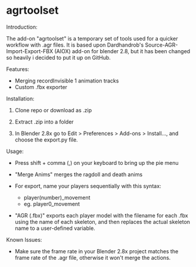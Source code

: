 # agrtoolset

Introduction:

The add-on "agrtoolset" is a temporary set of tools used for a quicker workflow with .agr files. It is based upon Dardhandrob's Source-AGR-Import-Export-FBX (AIOX) add-on for blender 2.8, but it has been changed so heavily i decided to put it up on GitHub.

Features:

- Merging recordInvisible 1 animation tracks
- Custom .fbx exporter

Installation:

1. Clone repo or download as .zip

2. Extract .zip into a folder

3. In Blender 2.8x go to Edit > Preferences > Add-ons > Install..., and choose the export.py file.

Usage:
- Press shift + comma (,) on your keyboard to bring up the pie menu
- "Merge Anims" merges the ragdoll and death anims
- For export, name your players sequentially with this syntax:

  - player(number)_movement
  - eg. player0_movement

- "AGR (.fbx)" exports each player model with the filename for each .fbx using the name of each skeleton, and then replaces the actual skeleton name to a user-defined variable.

Known Issues:
- Make sure the frame rate in your Blender 2.8x project matches the frame rate of the .agr file, otherwise it won't merge the actions.
